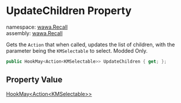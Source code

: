 # UpdateChildren Property

namespace: [wawa\.Recall](../../wawa.Recall.md)<br />
assembly: [wawa\.Recall](../../../wawa.Recall.md)

Gets the `Action` that when called, updates the list of children,
with the parameter being the `KMSelectable` to select\. Modded Only\.

```csharp
public HookMay<Action<KMSelectable>> UpdateChildren { get; };
```

## Property Value

[HookMay\<Action\<KMSelectable\>\>](../../../wawa.Recall/wawa.Recall/HookMay\`1.md)

